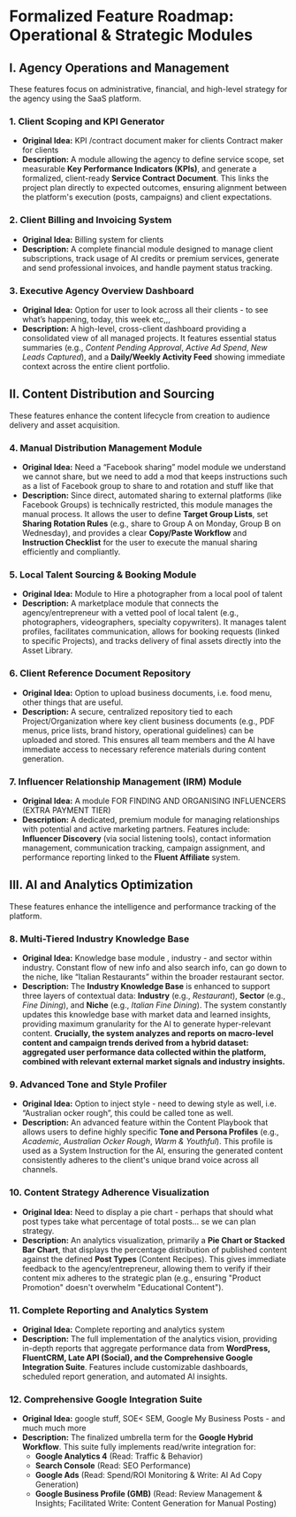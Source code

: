 # **Formalized Feature Roadmap: Operational & Strategic Modules**

## **I. Agency Operations and Management**

These features focus on administrative, financial, and high-level strategy for the agency using the SaaS platform.

### **1\. Client Scoping and KPI Generator**

* **Original Idea:** KPI /contract document maker for clients Contract maker for clients  
* **Description:** A module allowing the agency to define service scope, set measurable **Key Performance Indicators (KPIs)**, and generate a formalized, client-ready **Service Contract Document**. This links the project plan directly to expected outcomes, ensuring alignment between the platform's execution (posts, campaigns) and client expectations.

### **2\. Client Billing and Invoicing System**

* **Original Idea:** Billing system for clients  
* **Description:** A complete financial module designed to manage client subscriptions, track usage of AI credits or premium services, generate and send professional invoices, and handle payment status tracking.

### **3\. Executive Agency Overview Dashboard**

* **Original Idea:** Option for user to look across all their clients \- to see what’s happening, today, this week etc,,,  
* **Description:** A high-level, cross-client dashboard providing a consolidated view of all managed projects. It features essential status summaries (e.g., *Content Pending Approval*, *Active Ad Spend*, *New Leads Captured*), and a **Daily/Weekly Activity Feed** showing immediate context across the entire client portfolio.

## **II. Content Distribution and Sourcing**

These features enhance the content lifecycle from creation to audience delivery and asset acquisition.

### **4\. Manual Distribution Management Module**

* **Original Idea:** Need a “Facebook sharing” model module we understand we cannot share, but we need to add a mod that keeps instructions such as a list of Facebook group to share to and rotation and stuff like that  
* **Description:** Since direct, automated sharing to external platforms (like Facebook Groups) is technically restricted, this module manages the manual process. It allows the user to define **Target Group Lists**, set **Sharing Rotation Rules** (e.g., share to Group A on Monday, Group B on Wednesday), and provides a clear **Copy/Paste Workflow** and **Instruction Checklist** for the user to execute the manual sharing efficiently and compliantly.

### **5\. Local Talent Sourcing & Booking Module**

* **Original Idea:** Module to Hire a photographer from a local pool of talent  
* **Description:** A marketplace module that connects the agency/entrepreneur with a vetted pool of local talent (e.g., photographers, videographers, specialty copywriters). It manages talent profiles, facilitates communication, allows for booking requests (linked to specific Projects), and tracks delivery of final assets directly into the Asset Library.

### **6\. Client Reference Document Repository**

* **Original Idea:** Option to upload business documents, i.e. food menu, other things that are useful.  
* **Description:** A secure, centralized repository tied to each Project/Organization where key client business documents (e.g., PDF menus, price lists, brand history, operational guidelines) can be uploaded and stored. This ensures all team members and the AI have immediate access to necessary reference materials during content generation.

### **7\. Influencer Relationship Management (IRM) Module**

* **Original Idea:** A module FOR FINDING AND ORGANISING INFLUENCERS (EXTRA PAYMENT TIER)  
* **Description:** A dedicated, premium module for managing relationships with potential and active marketing partners. Features include: **Influencer Discovery** (via social listening tools), contact information management, communication tracking, campaign assignment, and performance reporting linked to the **Fluent Affiliate** system.

## **III. AI and Analytics Optimization**

These features enhance the intelligence and performance tracking of the platform.

### **8\. Multi-Tiered Industry Knowledge Base**

* **Original Idea:** Knowledge base module , industry \- and sector within industry. Constant flow of new info and also search info, can go down to the niche, like “Italian Restaurants” within the broader restaurant sector.  
* **Description:** The **Industry Knowledge Base** is enhanced to support three layers of contextual data: **Industry** (e.g., *Restaurant*), **Sector** (e.g., *Fine Dining*), and **Niche** (e.g., *Italian Fine Dining*). The system constantly updates this knowledge base with market data and learned insights, providing maximum granularity for the AI to generate hyper-relevant content. **Crucially, the system analyzes and reports on macro-level content and campaign trends derived from a hybrid dataset: aggregated user performance data collected within the platform, combined with relevant external market signals and industry insights.**

### **9\. Advanced Tone and Style Profiler**

* **Original Idea:** Option to inject style \- need to dewing style as well, i.e. “Australian ocker rough”, this could be called tone as well.  
* **Description:** An advanced feature within the Content Playbook that allows users to define highly specific **Tone and Persona Profiles** (e.g., *Academic*, *Australian Ocker Rough*, *Warm & Youthful*). This profile is used as a System Instruction for the AI, ensuring the generated content consistently adheres to the client's unique brand voice across all channels.

### **10\. Content Strategy Adherence Visualization**

* **Original Idea:** Need to display a pie chart \- perhaps that should what post types take what percentage of total posts… se we can plan strategy.  
* **Description:** An analytics visualization, primarily a **Pie Chart or Stacked Bar Chart**, that displays the percentage distribution of published content against the defined **Post Types** (Content Recipes). This gives immediate feedback to the agency/entrepreneur, allowing them to verify if their content mix adheres to the strategic plan (e.g., ensuring "Product Promotion" doesn't overwhelm "Educational Content").

### **11\. Complete Reporting and Analytics System**

* **Original Idea:** Complete reporting and analytics system  
* **Description:** The full implementation of the analytics vision, providing in-depth reports that aggregate performance data from **WordPress, FluentCRM, Late API (Social), and the Comprehensive Google Integration Suite**. Features include customizable dashboards, scheduled report generation, and automated AI insights.

### **12\. Comprehensive Google Integration Suite**

* **Original Idea:** google stuff, SOE\< SEM, Google My Business Posts \- and much much more  
* **Description:** The finalized umbrella term for the **Google Hybrid Workflow**. This suite fully implements read/write integration for:  
  * **Google Analytics 4** (Read: Traffic & Behavior)  
  * **Search Console** (Read: SEO Performance)  
  * **Google Ads** (Read: Spend/ROI Monitoring & Write: AI Ad Copy Generation)  
  * **Google Business Profile (GMB)** (Read: Review Management & Insights; Facilitated Write: Content Generation for Manual Posting)